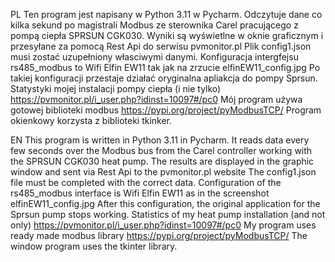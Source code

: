 PL 
Ten program jest napisany w Python 3.11 w Pycharm. 
Odczytuje dane  co kilka sekund po magistrali Modbus ze sterownika Carel pracującego z pompą ciepła SPRSUN CGK030.
Wyniki są wyświetlne w oknie graficznym i przesyłane za pomocą Rest Api do serwisu  pvmonitor.pl
Plik  config1.json musi zostać uzupełniony własciwymi danymi.
Konfiguracja intergfejsu rs485_modbus to Wifi Elfin EW11 tak jak na zrzucie elfinEW11_config.jpg
Po takiej konfiguracji przestaje działać oryginalna apliakcja do pompy Sprsun.
Statystyki mojej instalacji pompy ciepła (i nie tylko)  https://pvmonitor.pl/i_user.php?idinst=10097#/pc0
Mój program używa gotowej biblioteki modbus https://pypi.org/project/pyModbusTCP/
Program okienkowy korzysta z biblioteki tkinker.

EN
This program is written in Python 3.11 in Pycharm.
It reads data every few seconds over the Modbus bus from the Carel controller working with the SPRSUN CGK030 heat pump.
The results are displayed in the graphic window and sent via Rest Api to the pvmonitor.pl website
The config1.json file must be completed with the correct data.
Configuration of the rs485_modbus interface is Wifi Elfin EW11 as in the screenshot elfinEW11_config.jpg
After this configuration, the original application for the Sprsun pump stops working.
Statistics of my heat pump installation (and not only) https://pvmonitor.pl/i_user.php?idinst=10097#/pc0
My program uses ready made modbus library https://pypi.org/project/pyModbusTCP/
The window program uses the tkinter library.
